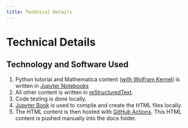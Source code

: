 ```yaml
---
title: Technical Details
---
```


<!--- sectionauthor
Vincent F. Scalfani | vfscalfani@ua.edu>
-->

# Technical Details

## Technology and Software Used

1.  Python tutorial and Mathematica content ([with Wolfram
    Kernel](https://github.com/WolframResearch/WolframLanguageForJupyter))
    is written in [Jupyter Notebooks](https://jupyter.org/)
2.  All other content is written in
    [reStructuredText](https://www.sphinx-doc.org/en/master/usage/restructuredtext/index.html).
3.  Code testing is done locally.
4.  [Jupyter Book](https://jupyterbook.org/intro.html) is used to
    compile and create the HTML files locally.
5.  The HTML content is then hosted with [GitHub
    Actions](https://docs.github.com/en/actions). This HTML content is
    pushed manually into the docs folder.

